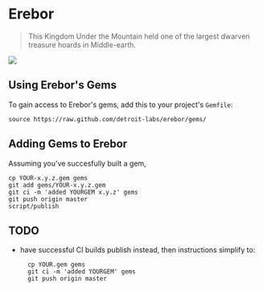 # Erebor

> This Kingdom Under the Mountain held one of the largest dwarven treasure hoards in Middle-earth.

<img src="http://images.wikia.com/lotr/images/5/5d/Erebor.jpg">

## Using Erebor's Gems

To gain access to Erebor's gems, add this to your project's `Gemfile`:

    source https://raw.github.com/detroit-labs/erebor/gems/
    
## Adding Gems to Erebor

Assuming you've succesfully built a gem, 

    cp YOUR-x.y.z.gem gems
    git add gems/YOUR-x.y.z.gem
    git ci -m 'added YOURGEM x.y.z' gems
    git push origin master
    script/publish

## TODO

* have successful CI builds publish instead, then instructions simplify to:

        cp YOUR.gem gems
        git ci -m 'added YOURGEM' gems
        git push origin master
